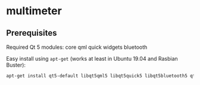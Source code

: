 # multimeter

## Prerequisites

Required Qt 5 modules: core qml quick widgets bluetooth

Easy install using `apt-get` (works at least in Ubuntu 19.04 and Rasbian Buster):
```sh
apt-get install qt5-default libqt5qml5 libqt5quick5 libqt5bluetooth5 qtdeclarative5-dev
```
